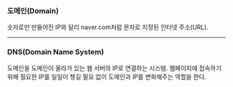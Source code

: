 ### 도메인(Domain)
숫자로만 만들어진 IP와 달리 naver.com처럼 문자로 지정된 인터넷 주소(URL).

---
### DNS(Domain Name System)
도메인을 도메인이 올라가 있는 웹 서버의 IP로 연결하는 시스템. 웹페이지에 접속하기 위해 필요한 IP를 일일이 챙길 필요 없이 도메인과 IP를 변화해주는 역할을 한다.
